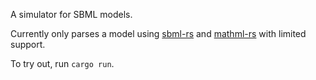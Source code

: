 A simulator for SBML models.

Currently only parses a model using [sbml-rs](https://crates.io/crates/sbml-rs) and [mathml-rs](https://crates.io/crates/mathml-rs) with limited support.

To try out, run `cargo run`.
